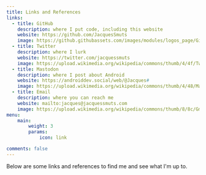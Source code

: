 ```yaml
---
title: Links and References
links:
  - title: GitHub
    description: where I put code, including this website
    website: https://github.com/JacquesSmuts
    image: https://github.githubassets.com/images/modules/logos_page/GitHub-Mark.png
  - title: Twitter
    description: where I lurk
    website: https://twitter.com/jacquessmuts
    image: https://upload.wikimedia.org/wikipedia/commons/thumb/4/4f/Twitter-logo.svg/800px-Twitter-logo.svg.png
  - title: Mastodon
    description: where I post about Android
    website: https://androiddev.social/web/@Jacques#
    image: https://upload.wikimedia.org/wikipedia/commons/thumb/4/48/Mastodon_Logotype_%28Simple%29.svg/953px-Mastodon_Logotype_%28Simple%29.svg.png
  - title: Email
    description: where you can reach me
    website: mailto:jacques@jacquessmuts.com
    image: https://upload.wikimedia.org/wikipedia/commons/thumb/8/8c/Gmail_Icon_%282013-2020%29.svg/2560px-Gmail_Icon_%282013-2020%29.svg.png
menu:
    main: 
        weight: 3
        params:
            icon: link

comments: false
---
```


Below are some links and references to find me and see what I'm up to.